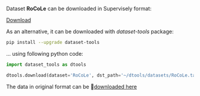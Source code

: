 Dataset **RoCoLe** can be downloaded in Supervisely format:

 [Download](https://assets.supervisely.com/supervisely-supervisely-assets-public/teams_storage/b/G/hG/pZBsg0W1WUS17ysuixpeLf0pKvbQnrhMDJ9PfSg2OD83fTdaLfxryyDNLuJQYUiHwf4UqbkS9L8h0YtYCgwPzVD5o4ZqXV5ca3yZrOspGR0D0ZpmpKmUKKuZEQjx.tar)

As an alternative, it can be downloaded with *dataset-tools* package:
``` bash
pip install --upgrade dataset-tools
```

... using following python code:
``` python
import dataset_tools as dtools

dtools.download(dataset='RoCoLe', dst_path='~/dtools/datasets/RoCoLe.tar')
```
The data in original format can be 🔗[downloaded here](https://prod-dcd-datasets-cache-zipfiles.s3.eu-west-1.amazonaws.com/c5yvn32dzg-2.zip)